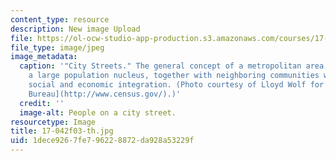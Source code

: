 ```yaml
---
content_type: resource
description: New image Upload
file: https://ol-ocw-studio-app-production.s3.amazonaws.com/courses/17-042-citizenship-and-pluralism-fall-2003/1dece9267fe796228872da928a53229f_17-042f03-th.jpg
file_type: image/jpeg
image_metadata:
  caption: '"City Streets." The general concept of a metropolitan area is that of
    a large population nucleus, together with neighboring communities with significant
    social and economic integration. (Photo courtesy of Lloyd Wolf for the [U.S. Census
    Bureau](http://www.census.gov/).)'
  credit: ''
  image-alt: People on a city street.
resourcetype: Image
title: 17-042f03-th.jpg
uid: 1dece926-7fe7-9622-8872-da928a53229f
---
```

